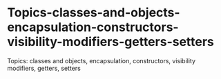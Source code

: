 # Topics-classes-and-objects-encapsulation-constructors-visibility-modifiers-getters-setters
Topics: classes and objects, encapsulation, constructors, visibility modifiers, getters, setters
